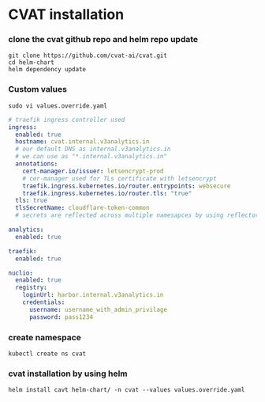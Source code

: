 CVAT installation
=================

### clone the cvat github repo and helm repo update
    git clone https://github.com/cvat-ai/cvat.git
    cd helm-chart
    helm dependency update

### Custom values
`sudo vi values.override.yaml`

```yaml
# traefik ingress controller used
ingress:
  enabled: true
  hostname: cvat.internal.v3analytics.in
  # our default DNS as internal.v3analytics.in
  # we can use as "*.internal.v3analytics.in"
  annotations:
    cert-manager.io/issuer: letsencrypt-prod
    # cer-manager used for TLs certificate with letsencrypt
    traefik.ingress.kubernetes.io/router.entrypoints: websecure
    traefik.ingress.kubernetes.io/router.tls: "true"
  tls: true
  tlsSecretName: cloudflare-token-common
  # secrets are reflected across multiple namesapces by using reflector

analytics:
  enabled: true

traefik:
  enabled: true

nuclio:
  enabled: true
  registry:
    loginUrl: harbor.internal.v3analytics.in
    credentials:
      username: username_with_admin_privilage
      password: pass1234

```

### create namespace
    kubectl create ns cvat

### cvat installation by using helm 
    helm install cavt helm-chart/ -n cvat --values values.override.yaml

